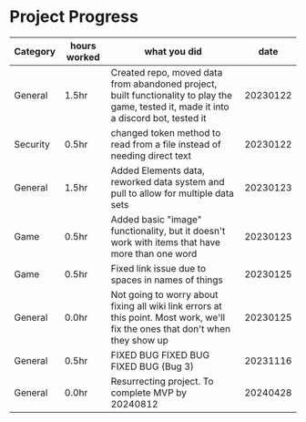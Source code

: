 # Project Progress

| Category | hours worked | what you did | date |
| -------- | ------------ | ------------ | ---- |
| General | 1.5hr | Created repo, moved data from abandoned project, built functionality to play the game, tested it, made it into a discord bot, tested it | 20230122 |
| Security | 0.5hr | changed token method to read from a file instead of needing direct text | 20230122 |
| General | 1.5hr | Added Elements data, reworked data system and pull to allow for multiple data sets | 20230123 |
| Game | 0.5hr | Added basic "image" functionality, but it doesn't work with items that have more than one word| 20230123 |
| Game | 0.5hr | Fixed link issue due to spaces in names of things | 20230125 |
| General | 0.0hr | Not going to worry about fixing all wiki link errors at this point. Most work, we'll fix the ones that don't when they show up | 20230125 |
| General | 0.5hr | FIXED BUG FIXED BUG FIXED BUG (Bug 3) | 20231116 |
| General | 0.0hr | Resurrecting project. To complete MVP by 20240812 | 20240428 |
